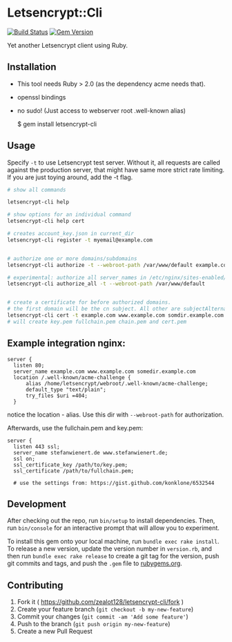 # Letsencrypt::Cli

[![Build Status](https://travis-ci.org/zealot128/ruby-letsencrypt-cli.svg?branch=travis)](https://travis-ci.org/zealot128/ruby-letsencrypt-cli)
[![Gem Version](https://badge.fury.io/rb/letsencrypt-cli.svg)](https://badge.fury.io/rb/letsencrypt-cli)

Yet another Letsencrypt client using Ruby.

## Installation

* This tool needs Ruby > 2.0 (as the dependency acme needs that).
* openssl bindings
* no sudo! (Just access to webserver root .well-known alias)

    $ gem install letsencrypt-cli

## Usage

Specify ``-t`` to use Letsencrypt test server. Without it, all requests are called against the production server, that might have same more strict rate limiting. If you are just toying around, add the -t flag.

```bash
# show all commands

letsencrypt-cli help

# show options for an individual command
letsencrypt-cli help cert

# creates account_key.json in current_dir
letsencrypt-cli register -t myemail@example.com


# authorize one or more domains/subdomains
letsencrypt-cli authorize -t --webroot-path /var/www/default example.com www.example.com somedir.example.com

# experimental: authorize all server_names in /etc/nginx/sites-enabled/*
letsencrypt-cli authorize_all -t --webroot-path /var/www/default


# create a certificate for before authorized domains.
# the first domain will be the cn subject. All other are subjectAlternateName
letsencrypt-cli cert -t example.com www.example.com somdir.example.com
# will create key.pem fullchain.pem chain.pem and cert.pem
```


## Example integration nginx:


```nginx
server {
  listen 80;
  server_name example.com www.example.com somedir.example.com
  location /.well-known/acme-challenge {
	  alias /home/letsencrypt/webroot/.well-known/acme-challenge;
	  default_type "text/plain";
	  try_files $uri =404;
  }
```

notice the location - alias. Use this dir with ``--webroot-path`` for authorization.

Afterwards, use the fullchain.pem and key.pem:

```nginx
server {
  listen 443 ssl;
  server_name stefanwienert.de www.stefanwienert.de;
  ssl on;
  ssl_certificate_key /path/to/key.pem;
  ssl_certificate /path/to/fullchain.pem;

  # use the settings from: https://gist.github.com/konklone/6532544
```

## Development

After checking out the repo, run `bin/setup` to install dependencies. Then, run `bin/console` for an interactive prompt that will allow you to experiment.

To install this gem onto your local machine, run `bundle exec rake install`. To release a new version, update the version number in `version.rb`, and then run `bundle exec rake release` to create a git tag for the version, push git commits and tags, and push the `.gem` file to [rubygems.org](https://rubygems.org).

## Contributing

1. Fork it ( https://github.com/zealot128/letsencrypt-cli/fork )
2. Create your feature branch (`git checkout -b my-new-feature`)
3. Commit your changes (`git commit -am 'Add some feature'`)
4. Push to the branch (`git push origin my-new-feature`)
5. Create a new Pull Request
